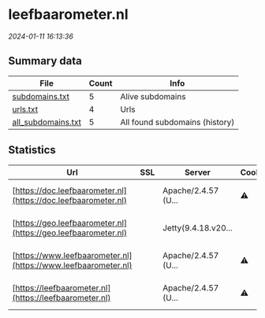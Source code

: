 # leefbaarometer.nl
*2024-01-11 16:13:36*
## Summary data
| File       | Count | Info |
|------------|-------|------|
|[subdomains.txt](/data/leefbaarometer.nl/subdomains.txt)|5|Alive subdomains|
|[urls.txt](/data/leefbaarometer.nl/urls.txt)|4|Urls|
|[all_subdomains.txt](/data/leefbaarometer.nl/all_subdomains.txt)|5|All found subdomains (history)|
## Statistics
| Url | SSL | Server | Cookie | HSTS | CSP | XFO | XXP | RP | Tech |Title |
|------------|-------|------|------|------|------|------|------|------|------|------|
|[https://doc.leefbaarometer.nl](https://doc.leefbaarometer.nl)| |Apache/2.4.57 (U...|:warning: |:white_check_mark: | |:white_check_mark: |:white_check_mark: |:white_check_mark: |Apache HTTP Serv...||
|[https://geo.leefbaarometer.nl](https://geo.leefbaarometer.nl)| |Jetty(9.4.18.v20...| | | |:white_check_mark: | |:white_check_mark: |Google Cloud Goo...|Error 302 Found|
|[https://www.leefbaarometer.nl](https://www.leefbaarometer.nl)| |Apache/2.4.57 (U...|:warning: |:white_check_mark: | |:white_check_mark: |:white_check_mark: |:white_check_mark: |Apache HTTP Serv...||
|[https://leefbaarometer.nl](https://leefbaarometer.nl)| |Apache/2.4.57 (U...|:warning: |:white_check_mark: | |:white_check_mark: |:white_check_mark: |:white_check_mark: |Apache HTTP Serv...||
